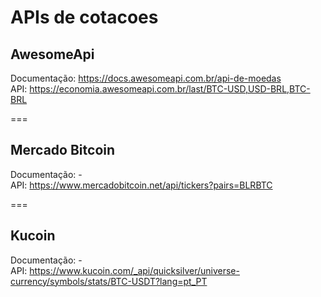 # APIs de cotacoes

## AwesomeApi
Documentação: https://docs.awesomeapi.com.br/api-de-moedas <br />
API: https://economia.awesomeapi.com.br/last/BTC-USD,USD-BRL,BTC-BRL

===

## Mercado Bitcoin
Documentação: - <br />
API: https://www.mercadobitcoin.net/api/tickers?pairs=BLRBTC

===

## Kucoin
Documentação: - <br />
API: https://www.kucoin.com/_api/quicksilver/universe-currency/symbols/stats/BTC-USDT?lang=pt_PT